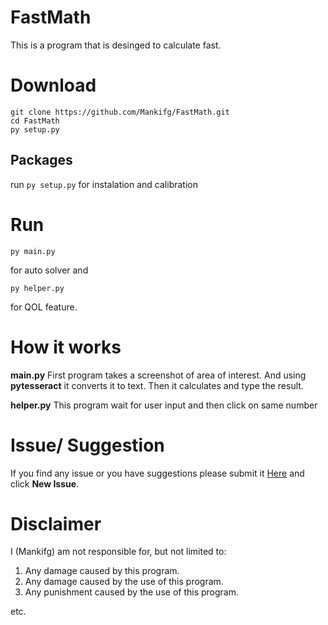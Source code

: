 # FastMath
This is a program that is desinged to calculate fast.

# Download

```
git clone https://github.com/Mankifg/FastMath.git
cd FastMath
py setup.py
```

## Packages

run `py setup.py` for instalation and calibration

# Run
```
py main.py
```
for auto solver
and
```
py helper.py
```
for QOL feature.

# How it works
 
__main.py__
First program takes a screenshot of area of interest. And using __pytesseract__ it converts it to text. Then it calculates and type the result.

__helper.py__
This program wait for user input and then click on same number

# Issue/ Suggestion
If you find any issue or you have suggestions please submit it [Here](https://github.com/Mankifg/FastMath/issues) and click __New Issue__.


# Disclaimer

I (Mankifg) am not responsible for, but not limited to:
1. Any damage caused by this program.
2. Any damage caused by the use of this program.
3. Any punishment caused by the use of this program.

etc.
